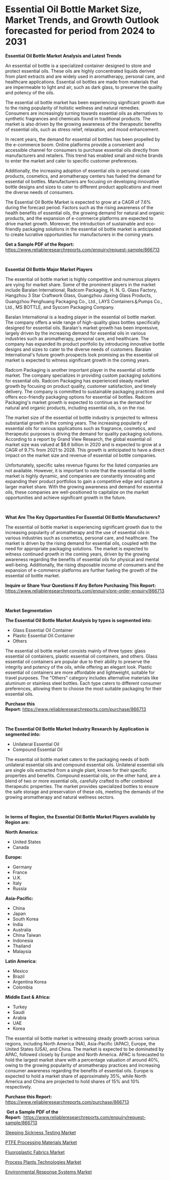<p><h1>Essential Oil Bottle Market Size, Market Trends, and Growth Outlook forecasted for period from 2024 to 2031</h1></p><p><strong>Essential Oil Bottle Market Analysis and Latest Trends</strong></p>
<p><p>An essential oil bottle is a specialized container designed to store and protect essential oils. These oils are highly concentrated liquids derived from plant extracts and are widely used in aromatherapy, personal care, and healthcare applications. Essential oil bottles are made from materials that are impermeable to light and air, such as dark glass, to preserve the quality and potency of the oils.</p><p>The essential oil bottle market has been experiencing significant growth due to the rising popularity of holistic wellness and natural remedies. Consumers are increasingly turning towards essential oils as alternatives to synthetic fragrances and chemicals found in traditional products. The market is also driven by the growing awareness of the therapeutic benefits of essential oils, such as stress relief, relaxation, and mood enhancement.</p><p>In recent years, the demand for essential oil bottles has been propelled by the e-commerce boom. Online platforms provide a convenient and accessible channel for consumers to purchase essential oils directly from manufacturers and retailers. This trend has enabled small and niche brands to enter the market and cater to specific customer preferences.</p><p>Additionally, the increasing adoption of essential oils in personal care products, cosmetics, and aromatherapy centers has fueled the demand for essential oil bottles. Manufacturers are focusing on developing innovative bottle designs and sizes to cater to different product applications and meet the diverse needs of consumers.</p><p>The Essential Oil Bottle Market is expected to grow at a CAGR of 7.6% during the forecast period. Factors such as the rising awareness of the health benefits of essential oils, the growing demand for natural and organic products, and the expansion of e-commerce platforms are expected to drive market growth. Moreover, the introduction of sustainable and eco-friendly packaging solutions in the essential oil bottle market is anticipated to create lucrative opportunities for manufacturers in the coming years.</p></p>
<p><strong>Get a Sample PDF of the Report:&nbsp;</strong> <a href="https://www.reliableresearchreports.com/enquiry/request-sample/866713">https://www.reliableresearchreports.com/enquiry/request-sample/866713</a></p>
<p>&nbsp;</p>
<p><strong>Essential Oil Bottle Major Market Players</strong></p>
<p><p>The essential oil bottle market is highly competitive and numerous players are vying for market share. Some of the prominent players in the market include Baralan International, Radcom Packaging, H. N. G. Glass Factory, Hangzhou 3 Star Craftwork Glass, Guangzhou Jiaxing Glass Products, Guangzhou Penghuang Packaging Co., Ltd., LAYS Containers＆Pumps Co., Ltd., MS BOTTLE, and Syscom Packaging Company.</p><p>Baralan International is a leading player in the essential oil bottle market. The company offers a wide range of high-quality glass bottles specifically designed for essential oils. Baralan's market growth has been impressive, largely driven by the increasing demand for essential oils in various industries such as aromatherapy, personal care, and healthcare. The company has expanded its product portfolio by introducing innovative bottle designs and sizes to cater to the diverse needs of customers. Baralan International's future growth prospects look promising as the essential oil market is expected to witness significant growth in the coming years.</p><p>Radcom Packaging is another important player in the essential oil bottle market. The company specializes in providing custom packaging solutions for essential oils. Radcom Packaging has experienced steady market growth by focusing on product quality, customer satisfaction, and timely delivery. The company is committed to sustainable packaging practices and offers eco-friendly packaging options for essential oil bottles. Radcom Packaging's market growth is expected to continue as the demand for natural and organic products, including essential oils, is on the rise.</p><p>The market size of the essential oil bottle industry is projected to witness substantial growth in the coming years. The increasing popularity of essential oils for various applications such as fragrance, cosmetics, and therapeutic purposes is driving the demand for quality packaging solutions. According to a report by Grand View Research, the global essential oil market size was valued at $8.6 billion in 2020 and is expected to grow at a CAGR of 9.7% from 2021 to 2028. This growth is anticipated to have a direct impact on the market size and revenue of essential oil bottle companies.</p><p>Unfortunately, specific sales revenue figures for the listed companies are not available. However, it is important to note that the essential oil bottle market is highly dynamic, and companies are constantly innovating and expanding their product portfolios to gain a competitive edge and capture a larger market share. With the growing awareness and demand for essential oils, these companies are well-positioned to capitalize on the market opportunities and achieve significant growth in the future.</p></p>
<p>&nbsp;</p>
<p><strong>What Are The Key Opportunities For Essential Oil Bottle Manufacturers?</strong></p>
<p><p>The essential oil bottle market is experiencing significant growth due to the increasing popularity of aromatherapy and the use of essential oils in various industries such as cosmetics, personal care, and healthcare. The market is driven by the rising demand for essential oils, coupled with the need for appropriate packaging solutions. The market is expected to witness continued growth in the coming years, driven by the growing awareness regarding the benefits of essential oils for physical and mental well-being. Additionally, the rising disposable income of consumers and the expansion of e-commerce platforms are further fueling the growth of the essential oil bottle market.</p></p>
<p><strong>Inquire or Share Your Questions If Any Before Purchasing This Report:</strong> <a href="https://www.reliableresearchreports.com/enquiry/pre-order-enquiry/866713">https://www.reliableresearchreports.com/enquiry/pre-order-enquiry/866713</a></p>
<p>&nbsp;</p>
<p><strong>Market Segmentation</strong></p>
<p><strong>The Essential Oil Bottle Market Analysis by types is segmented into:</strong></p>
<p><ul><li>Glass Essential Oil Container</li><li>Plastic Essential Oil Container</li><li>Others</li></ul></p>
<p><p>The essential oil bottle market consists mainly of three types: glass essential oil containers, plastic essential oil containers, and others. Glass essential oil containers are popular due to their ability to preserve the integrity and potency of the oils, while offering an elegant look. Plastic essential oil containers are more affordable and lightweight, suitable for travel purposes. The "Others" category includes alternative materials like aluminum or stainless steel bottles. Each type caters to different consumer preferences, allowing them to choose the most suitable packaging for their essential oils.</p></p>
<p><strong>Purchase this Report:&nbsp;</strong><a href="https://www.reliableresearchreports.com/purchase/866713">https://www.reliableresearchreports.com/purchase/866713</a></p>
<p>&nbsp;</p>
<p><strong>The Essential Oil Bottle Market Industry Research by Application is segmented into:</strong></p>
<p><ul><li>Unilateral Essential Oil</li><li>Compound Essential Oil</li></ul></p>
<p><p>The essential oil bottle market caters to the packaging needs of both unilateral essential oils and compound essential oils. Unilateral essential oils are single oils extracted from a single plant, known for their specific properties and benefits. Compound essential oils, on the other hand, are a blend of two or more essential oils, carefully crafted to offer combined therapeutic properties. The market provides specialized bottles to ensure the safe storage and preservation of these oils, meeting the demands of the growing aromatherapy and natural wellness sectors.</p></p>
<p>&nbsp;</p>
<p><strong>In terms of Region, the Essential Oil Bottle Market Players available by Region are:</strong></p>
<p>
    <p> <strong> North America: </strong>
        <ul>
            <li>United States</li>
            <li>Canada</li>
        </ul>
        </p> 
    <p> <strong> Europe: </strong>
        <ul>
            <li>Germany</li>
            <li>France</li>
            <li>U.K.</li>
            <li>Italy</li>
            <li>Russia</li>
        </ul>
        </p> 
    <p> <strong> Asia-Pacific: </strong>
        <ul>
            <li>China</li>
            <li>Japan</li>
            <li>South Korea</li>
            <li>India</li>
            <li>Australia</li>
            <li>China Taiwan</li>
            <li>Indonesia</li>
            <li>Thailand</li>
            <li>Malaysia</li>
        </ul>
        </p> 
    <p> <strong> Latin America: </strong>
        <ul>
            <li>Mexico</li>
            <li>Brazil</li>
            <li>Argentina Korea</li>
            <li>Colombia</li>
        </ul>
        </p> 
    <p> <strong> Middle East & Africa: </strong>
        <ul>
            <li>Turkey</li>
            <li>Saudi</li>
            <li>Arabia</li>
            <li>UAE</li>
            <li>Korea</li>
        </ul>
    </p>
    </p>
<p><p>The essential oil bottle market is witnessing steady growth across various regions, including North America (NA), Asia-Pacific (APAC), Europe, the United States (USA), and China. The market is expected to be dominated by APAC, followed closely by Europe and North America. APAC is forecasted to hold the largest market share with a percentage valuation of around 40%, owing to the growing popularity of aromatherapy practices and increasing consumer awareness regarding the benefits of essential oils. Europe is expected to hold a market share of approximately 35%, while North America and China are projected to hold shares of 15% and 10% respectively.</p></p>
<p><strong>Purchase this Report: </strong><a href="https://www.reliableresearchreports.com/purchase/866713">https://www.reliableresearchreports.com/purchase/866713</a></p>
<p>&nbsp;<strong>Get a Sample PDF of the Report:&nbsp;&nbsp;</strong><a href="https://www.reliableresearchreports.com/enquiry/request-sample/866713">https://www.reliableresearchreports.com/enquiry/request-sample/866713</a></p>
<p><strong></strong></p>
<p><p><a href="https://github.com/sndrkn/Market-Research-Report-List-2/blob/main/sleeping-sickness-testing-market.md">Sleeping Sickness Testing Market</a></p><p><a href="https://github.com/merzlyukov93/Market-Research-Report-List-2/blob/main/ptfe-processing-materials-market.md">PTFE Processing Materials Market</a></p><p><a href="https://github.com/melchekhinf/Market-Research-Report-List-2/blob/main/fluoroplastic-fabrics-market.md">Fluoroplastic Fabrics Market</a></p><p><a href="https://github.com/kholmovskayalyudmila/Market-Research-Report-List-2/blob/main/process-plants-technologies-market.md">Process Plants Technologies Market</a></p><p><a href="https://github.com/sofyaavrova/Market-Research-Report-List-2/blob/main/environmental-response-systems-market.md">Environmental Response Systems Market</a></p></p>
